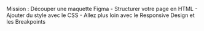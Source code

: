 Mission : Découper une maquette Figma - Structurer votre page en HTML - Ajouter du style avec le CSS - Allez plus loin avec le Responsive Design et les Breakpoints
